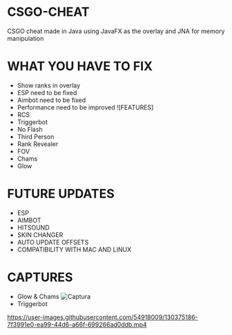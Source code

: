 # CSGO-CHEAT
CSGO cheat made in Java using JavaFX as the overlay and JNA for memory manipulation

# WHAT YOU HAVE TO FIX
- Show ranks in overlay
- ESP need to be fixed
- Aimbot need to be fixed
- Performance need to be improved
![FEATURES]
- RCS
- Triggerbot
- No Flash
- Third Person
- Rank Revealer
- FOV
- Chams
- Glow
# FUTURE UPDATES
- ESP
- AIMBOT
- HITSOUND
- SKIN CHANGER
- AUTO UPDATE OFFSETS
- COMPATIBILITY WITH MAC AND LINUX

# CAPTURES
- Glow & Chams
![Captura](https://user-images.githubusercontent.com/54918009/130374742-0f0c92da-6586-4464-8445-df05e7ce3fad.PNG)
- Triggerbot

https://user-images.githubusercontent.com/54918009/130375186-7f3991e0-ea99-44d6-a66f-699266ad0ddb.mp4




